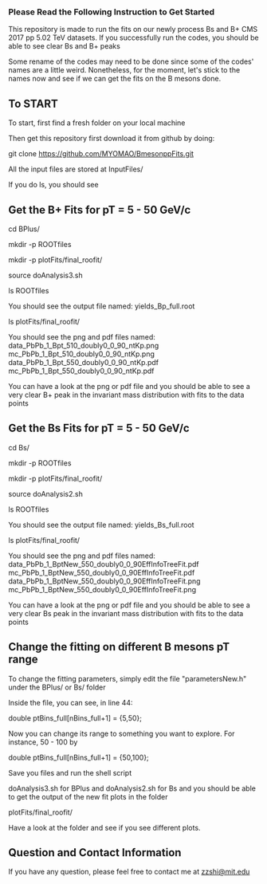 ### Please Read the Following Instruction to Get Started ###

This repository is made to run the fits on our newly process Bs and B+ CMS 2017 pp 5.02 TeV datasets. If you successfully run the codes, you should be able to see clear Bs and B+ peaks

Some rename of the codes may need to be done since some of the codes' names are a little weird. Nonetheless, for the moment, let's stick to the names now and see if we can get the fits on the B mesons done.  

## To START ##

To start, first find a fresh folder on your local machine

Then get this repository first download it from github by doing:

git clone https://github.com/MYOMAO/BmesonppFits.git

All the input files are stored at InputFiles/

If you do ls, you should see


## Get the B+ Fits for pT = 5 - 50 GeV/c ##

cd  BPlus/

mkdir -p ROOTfiles

mkdir -p plotFits/final_roofit/

source doAnalysis3.sh

ls ROOTfiles 

You should see the output file named: yields_Bp_full.root

ls  plotFits/final_roofit/

You should see the png and pdf files named: data_PbPb_1_Bpt_510_doubly0_0_90_ntKp.png  mc_PbPb_1_Bpt_510_doubly0_0_90_ntKp.png  data_PbPb_1_Bpt_550_doubly0_0_90_ntKp.pdf  mc_PbPb_1_Bpt_550_doubly0_0_90_ntKp.pdf


You can have a look at the png or pdf file and you should be able to see a very clear B+ peak in the invariant mass distribution with fits to the data points

## Get the Bs Fits for pT = 5 - 50 GeV/c ##

cd  Bs/


mkdir -p ROOTfiles

mkdir -p plotFits/final_roofit/


source doAnalysis2.sh


ls ROOTfiles 

You should see the output file named: yields_Bs_full.root

ls  plotFits/final_roofit/

You should see the png and pdf files named: data_PbPb_1_BptNew_550_doubly0_0_90EffInfoTreeFit.pdf  mc_PbPb_1_BptNew_550_doubly0_0_90EffInfoTreeFit.pdf  data_PbPb_1_BptNew_550_doubly0_0_90EffInfoTreeFit.png  mc_PbPb_1_BptNew_550_doubly0_0_90EffInfoTreeFit.png

You can have a look at the png or pdf file and you should be able to see a very clear Bs peak in the invariant mass distribution with fits to the data points


## Change the fitting on different B mesons pT range ##

To change the fitting parameters, simply edit the file "parametersNew.h" under the BPlus/ or Bs/ folder


Inside the file, you can see, in line 44:

double ptBins_full[nBins_full+1] = {5,50};

Now you can change its range to something you want to explore. For instance, 50 - 100 by 


double ptBins_full[nBins_full+1] = {50,100};

Save you files and run the shell script 

doAnalysis3.sh for BPlus and doAnalysis2.sh for Bs and you should be able to get the output of the new fit plots in the folder

plotFits/final_roofit/


Have a look at the folder and see if you see different plots.


## Question and Contact Information ##

If you have any question, please feel free to contact me at zzshi@mit.edu
